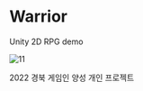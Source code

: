 # Warrior
Unity 2D RPG demo

![11](https://github.com/hhegi/Warrior/assets/97025702/b76b87e1-9f06-4a43-b505-05dcfcf946e8)



2022 경북 게임인 양성
개인 프로젝트
